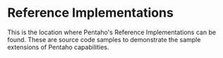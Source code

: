 # Reference Implementations

This is the location where Pentaho's Reference Implementations can be found. These are 
source code samples to demonstrate the sample extensions of Pentaho capabilities.
